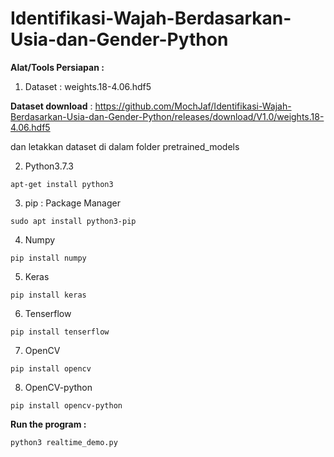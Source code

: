 # Identifikasi-Wajah-Berdasarkan-Usia-dan-Gender-Python

<b>Alat/Tools Persiapan :</b>

1. Dataset : weights.18-4.06.hdf5

<b>Dataset download</b> : https://github.com/MochJaf/Identifikasi-Wajah-Berdasarkan-Usia-dan-Gender-Python/releases/download/V1.0/weights.18-4.06.hdf5

   dan letakkan dataset di dalam folder pretrained_models


2. Python3.7.3
```
apt-get install python3
```
3. pip : Package Manager
```
sudo apt install python3-pip
```
4. Numpy
```
pip install numpy
```
5. Keras
```
pip install keras
```
6. Tenserflow
```
pip install tenserflow
```
7. OpenCV
```
pip install opencv
```
8. OpenCV-python
```
pip install opencv-python
```
<b> Run the program : </b>
```
python3 realtime_demo.py
```
